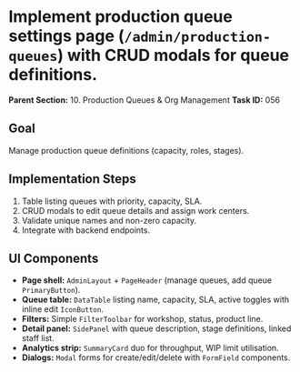 # Implement production queue settings page (`/admin/production-queues`) with CRUD modals for queue definitions.

**Parent Section:** 10. Production Queues & Org Management
**Task ID:** 056

## Goal
Manage production queue definitions (capacity, roles, stages).

## Implementation Steps
1. Table listing queues with priority, capacity, SLA.
2. CRUD modals to edit queue details and assign work centers.
3. Validate unique names and non-zero capacity.
4. Integrate with backend endpoints.

## UI Components
- **Page shell:** `AdminLayout` + `PageHeader` (manage queues, add queue `PrimaryButton`).
- **Queue table:** `DataTable` listing name, capacity, SLA, active toggles with inline edit `IconButton`.
- **Filters:** Simple `FilterToolbar` for workshop, status, product line.
- **Detail panel:** `SidePanel` with queue description, stage definitions, linked staff list.
- **Analytics strip:** `SummaryCard` duo for throughput, WIP limit utilisation.
- **Dialogs:** `Modal` forms for create/edit/delete with `FormField` components.
